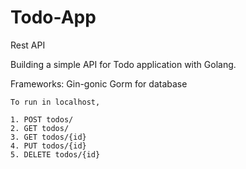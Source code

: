 # Todo-App
Rest API 

Building a simple API for Todo application with Golang. 

Frameworks:
Gin-gonic 
Gorm for database 

    To run in localhost,

    1. POST todos/
    2. GET todos/
    3. GET todos/{id}
    4. PUT todos/{id}
    5. DELETE todos/{id}
